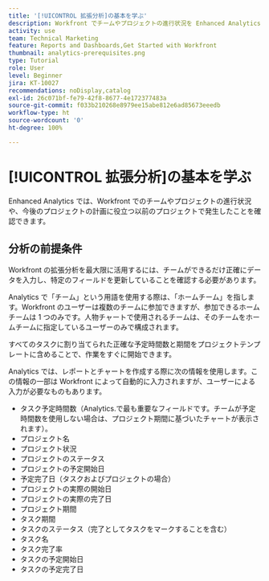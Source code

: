 ```yaml
---
title: '[!UICONTROL 拡張分析]の基本を学ぶ'
description: Workfront でチームやプロジェクトの進行状況を Enhanced Analytics で表示できるようにするために、Workfront で更新するべき最も重要なフィールドについて学びます。
activity: use
team: Technical Marketing
feature: Reports and Dashboards,Get Started with Workfront
thumbnail: analytics-prerequisites.png
type: Tutorial
role: User
level: Beginner
jira: KT-10027
recommendations: noDisplay,catalog
exl-id: 26c071bf-fe79-42f8-8677-4e172377483a
source-git-commit: f033b210268e8979ee15abe812e6ad85673eeedb
workflow-type: ht
source-wordcount: '0'
ht-degree: 100%

---
```


# [!UICONTROL 拡張分析]の基本を学ぶ

Enhanced Analytics では、Workfront でのチームやプロジェクトの進行状況や、今後のプロジェクトの計画に役立つ以前のプロジェクトで発生したことを確認できます。

## 分析の前提条件

Workfront の拡張分析を最大限に活用するには、チームができるだけ正確にデータを入力し、特定のフィールドを更新していることを確認する必要があります。

Analytics で「チーム」という用語を使用する際は、「ホームチーム」を指します。Workfront のユーザーは複数のチームに参加できますが、参加できるホームチームは 1 つのみです。人物チャートで使用されるチームは、そのチームをホームチームに指定しているユーザーのみで構成されます。

すべてのタスクに割り当てられた正確な予定時間数と期間をプロジェクトテンプレートに含めることで、作業をすぐに開始できます。

 Analytics では、レポートとチャートを作成する際に次の情報を使用します。この情報の一部は Workfront によって自動的に入力されますが、ユーザーによる入力が必要なものもあります。

* タスク予定時間数（Analytics.で最も重要なフィールドです。チームが予定時間数を使用しない場合は、プロジェクト期間に基づいたチャートが表示されます）。
* プロジェクト名
* プロジェクト状況
* プロジェクトのステータス
* プロジェクトの予定開始日
* 予定完了日（タスクおよびプロジェクトの場合）
* プロジェクトの実際の開始日
* プロジェクトの実際の完了日
* プロジェクト期間
* タスク期間
* タスクのステータス（完了としてタスクをマークすることを含む）
* タスク名
* タスク完了率
* タスクの予定開始日
* タスクの予定完了日
